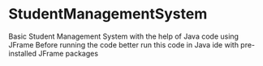 # StudentManagementSystem
Basic Student Management System with the help of Java code using JFrame
Before running the code better run this code in Java ide with pre-installed JFrame packages
